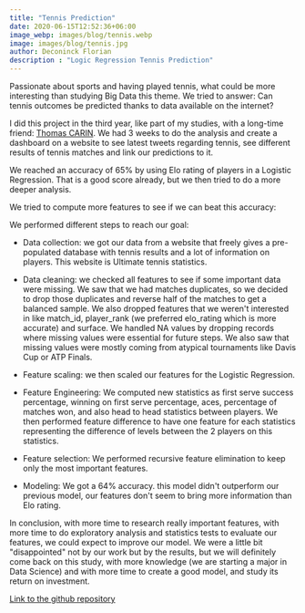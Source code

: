```yaml
---
title: "Tennis Prediction"
date: 2020-06-15T12:52:36+06:00
image_webp: images/blog/tennis.webp
image: images/blog/tennis.jpg
author: Deconinck Florian
description : "Logic Regression Tennis Prediction"
---
```


Passionate about sports and having played tennis, what could be more interesting than studying Big Data this theme. We tried to answer: Can tennis outcomes be predicted thanks to data available on the internet?


I did this project in the third year, like part of my studies, with a long-time friend: [Thomas CARIN](https://github.com/Thrynk). We had 3 weeks to do the analysis and create a dashboard on a website to see latest tweets regarding tennis, see different results of tennis matches and link our predictions to it.

We reached an accuracy of 65% by using Elo rating of players in a Logistic Regression. That is a good score already, but we then tried to do a more deeper analysis.

We tried to compute more features to see if we can beat this accuracy:

We performed different steps to reach our goal:

- Data collection: we got our data from a website that freely gives a pre-populated database with tennis results and a lot of information on players. This website is Ultimate tennis statistics.

- Data cleaning: we checked all features to see if some important data were missing. We saw that we had matches duplicates, so we decided to drop those duplicates and reverse half of the matches to get a balanced sample. We also dropped features that we weren't interested in like match_id, player_rank (we preferred elo_rating which is more accurate) and surface. We handled NA values by dropping records where missing values were essential for future steps. We also saw that missing values were mostly coming from atypical tournaments like Davis Cup or ATP Finals.

- Feature scaling: we then scaled our features for the Logistic Regression.

- Feature Engineering: We computed new statistics as first serve success percentage, winning on first serve percentage, aces, percentage of matches won, and also head to head statistics between players. We then performed feature difference to have one feature for each statistics representing the difference of levels between the 2 players on this statistics.

- Feature selection: We performed recursive feature elimination to keep only the most important features.

- Modeling: We got a 64% accuracy. this model didn't outperform our previous model, our features don't seem to bring more information than Elo rating.

In conclusion, with more time to research really important features, with more time to do exploratory analysis and statistics tests to evaluate our features, we could expect to improve our model. We were a little bit "disappointed" not by our work but by the results, but we will definitely come back on this study, with more knowledge (we are starting a major in Data Science) and with more time to create a good model, and study its return on investment.

[Link to the github repository](https://github.com/Thrynk/Tennis-prediction)
